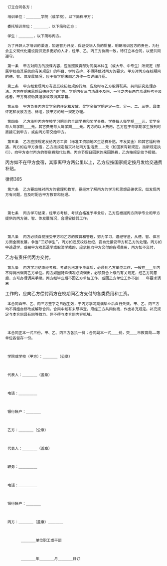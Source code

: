 
     订立合同各方：
 
     培训单位：＿＿＿＿学院（或学校），以下简称甲方；
 
     委托培训单位：＿＿＿＿，以下简称乙方；
 
     学生：＿＿＿＿，以下简称丙方。
 
     为了开辟人才培训的渠道，加速智力开发，保证受培人员的质量，明确培训各方的责任，为社会主义现代化建设提供更多更好的人才，经甲、乙、丙三方协商一致，特订立本合同，以便共同遵守。
 
     第一条  甲方对丙方的授课内容，应按照教育部对同类本科生（或大专、中专生）所规定（部属学校按其系统的有关规定）的科目、学时安排，不得降低对丙方的要求。甲方对丙方在校期间的德、智、体发展情况，应于每学期末向乙方作一次详细介绍。
 
     第二条  甲方如发现丙方有违反校纪校规的行为，应及时与乙方取得联系，共同研究处理办法，丙方在期末思想品德评为“差”等、学期内有三门功课不及格，一年之内有两门功课补考不及格者，甲方有权劝其退学或取消其学籍。
 
     第三条  甲方负责丙方奖学金的评定和发放。奖学金每学期评定一次、分一、二、三等，具体评定和发放方法、标准，按甲方的统一规定办理。
 
     第四条  乙方承担丙方在校学习期间的全部学费和奖学金费。学费每人每学期＿＿元，奖学金每人每学期＿＿元，其它费用每人每学期＿＿元。丙方的以上费用，乙方应于每学期学生报到时直接汇到甲方，或由丙方带交给甲方。
 
     第五条  乙方应按规定发给丙方工资（标准工资加地区生活费补贴，不发奖金）和其它福利待遇，丙方如在甲方食宿，乙方按规定每天补助丙方生活费＿＿元（如国家有新规定，按新规定执行），向甲方支付丙方的寄宿费和代伙费。丙方节假日回家的来回路费，乙方按规定给予报销。
 
 丙方如不在甲方食宿，其家离甲方两公里以上，乙方应按国家规定按月发给交通费补贴。
 




 
律师365






     第六条  乙方要加强对丙方的管理和教育，要经常了解丙方的学习和思想品德状况，如发现丙方有问题，应及时配合甲方教育和处理。

 

     第七条  丙方学习结束，经甲方考核、考试合格准予毕业后，乙方应根据丙方所学专业和甲方提供的丙方德、智、体发展情况，合理安排其工作。

 

     第八条  丙方必须自觉接受甲方和乙方的教育和管理，努力学习，遵纪守法，从德、智、体三方面全面发展，争当“三好学生”。丙方如违反校规校纪，要自觉接受甲方和乙方的处理。丙方如中途退学，或被甲方劝其退学或取消学籍的，应承担向甲方交付的各项费用，丙方如不交付，

 

 乙方有责任代丙方交付。

 

     第九条  丙方学习结束经考核、考试合格准予毕业后，必须到乙方单位工作，一般在＿＿年内不得调出调离乙方单位。丙方如因特殊情况必须调出，必须符合上级的有关规定，经乙方同意后，方可办理调离手续。丙方如毕业后不回乙方单位工作，或回乙方单位工作不到＿＿年要求调离

 

 工作的，应向乙方偿付丙方在校期间乙方支付的各类费用和工资。

 

     本合同自甲、乙、丙三方签字之日起生效，于丙方学习期满毕业后自行失效。甲、乙、丙三方均不得擅自修改或解除合同。合同中如有未尽事宜，须经三方共同协商，作出补充规定。补充规定与本合同具有同等效力，但不得与本合同内容抵触。

 

     本合同正本一式三份，甲、乙、丙三方各执一份；合同副本一式＿＿份，交＿＿市教育局……等单位各留存一份。

 

     学院或学校（甲方）：＿＿＿＿（公章）

 

     代表人：＿＿＿＿（盖章）

 

     电话：＿＿＿＿＿

 

     银行帐户：＿＿＿＿

 

     乙方：＿＿＿＿（公章）

 

     代表人：＿＿＿＿（盖章）

 

     职务：＿＿＿＿＿

 

     电话：＿＿＿＿＿

 

     银行帐户：＿＿＿＿

 

     丙方：＿＿＿＿（盖章）＿＿＿＿

 

           ＿＿＿＿单位职工或干部

 

           ＿＿＿＿年＿＿＿＿月＿＿＿＿日订

 

   

 


 

 
 
 
 
 
  


  
 

  


  


  
 
 
 
 

